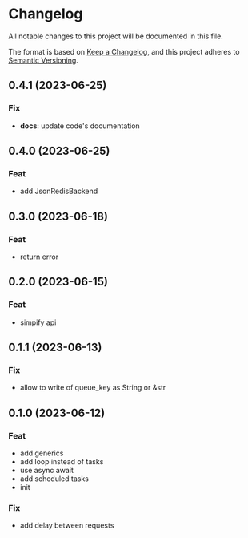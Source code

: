 # Changelog

All notable changes to this project will be documented in this file.

The format is based on [Keep a Changelog](https://keepachangelog.com/en/1.0.0/),
and this project adheres to [Semantic Versioning](https://semver.org/spec/v2.0.0.html).

## 0.4.1 (2023-06-25)

### Fix

- **docs**: update code's documentation

## 0.4.0 (2023-06-25)

### Feat

- add JsonRedisBackend

## 0.3.0 (2023-06-18)

### Feat

- return error

## 0.2.0 (2023-06-15)

### Feat

- simpify api

## 0.1.1 (2023-06-13)

### Fix

- allow to write of queue_key as String or &str

## 0.1.0 (2023-06-12)

### Feat

- add generics
- add loop instead of tasks
- use async await
- add scheduled tasks
- init

### Fix

- add delay between requests

